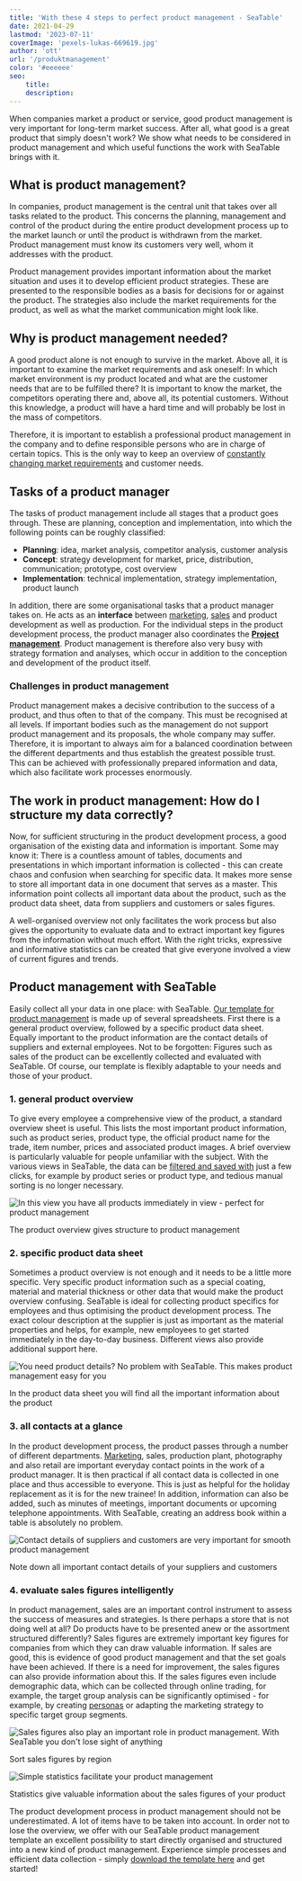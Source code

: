 ```yaml
---
title: 'With these 4 steps to perfect product management - SeaTable'
date: 2021-04-29
lastmod: '2023-07-11'
coverImage: 'pexels-lukas-669619.jpg'
author: 'ott'
url: '/produktmanagement'
color: '#eeeeee'
seo:
    title:
    description:
---
```


When companies market a product or service, good product management is very important for long-term market success. After all, what good is a great product that simply doesn't work? We show what needs to be considered in product management and which useful functions the work with SeaTable brings with it.

## What is product management?

In companies, product management is the central unit that takes over all tasks related to the product. This concerns the planning, management and control of the product during the entire product development process up to the market launch or until the product is withdrawn from the market. Product management must know its customers very well, whom it addresses with the product.

Product management provides important information about the market situation and uses it to develop efficient product strategies. These are presented to the responsible bodies as a basis for decisions for or against the product. The strategies also include the market requirements for the product, as well as what the market communication might look like.

## Why is product management needed?

A good product alone is not enough to survive in the market. Above all, it is important to examine the market requirements and ask oneself: In which market environment is my product located and what are the customer needs that are to be fulfilled there? It is important to know the market, the competitors operating there and, above all, its potential customers. Without this knowledge, a product will have a hard time and will probably be lost in the mass of competitors.

Therefore, it is important to establish a professional product management in the company and to define responsible persons who are in charge of certain topics. This is the only way to keep an overview of [constantly changing market requirements](https://www.reckliesmp.de/veraenderungen-im-markt/) and customer needs.

## Tasks of a product manager

The tasks of product management include all stages that a product goes through. These are planning, conception and implementation, into which the following points can be roughly classified:

- **Planning**: idea, market analysis, competitor analysis, customer analysis
- **Concept**: strategy development for market, price, distribution, communication; prototype, cost overview
- **Implementation**: technical implementation, strategy implementation, product launch

In addition, there are some organisational tasks that a product manager takes on. He acts as an **interface** between [marketing](https://seatable.io/en/marketing/), [sales](https://seatable.io/en/vertrieb/) and product development as well as production. For the individual steps in the product development process, the product manager also coordinates the **[Project management](https://seatable.io/en/projektmanagement/)**. Product management is therefore also very busy with strategy formation and analyses, which occur in addition to the conception and development of the product itself.

### Challenges in product management

Product management makes a decisive contribution to the success of a product, and thus often to that of the company. This must be recognised at all levels. If important bodies such as the management do not support product management and its proposals, the whole company may suffer. Therefore, it is important to always aim for a balanced coordination between the different departments and thus establish the greatest possible trust. This can be achieved with professionally prepared information and data, which also facilitate work processes enormously.

## The work in product management: How do I structure my data correctly?

Now, for sufficient structuring in the product development process, a good organisation of the existing data and information is important. Some may know it: There is a countless amount of tables, documents and presentations in which important information is collected - this can create chaos and confusion when searching for specific data. It makes more sense to store all important data in one document that serves as a master. This information point collects all important data about the product, such as the product data sheet, data from suppliers and customers or sales figures.

A well-organised overview not only facilitates the work process but also gives the opportunity to evaluate data and to extract important key figures from the information without much effort. With the right tricks, expressive and informative statistics can be created that give everyone involved a view of current figures and trends.

## Product management with SeaTable

Easily collect all your data in one place: with SeaTable. [Our template for product management](https://seatable.io/en/vorlage/mo8j3bg_qqkig0v-xx2fmq/) is made up of several spreadsheets. First there is a general product overview, followed by a specific product data sheet. Equally important to the product information are the contact details of suppliers and external employees. Not to be forgotten: Figures such as sales of the product can be excellently collected and evaluated with SeaTable. Of course, our template is flexibly adaptable to your needs and those of your product.

### 1\. general product overview

To give every employee a comprehensive view of the product, a standard overview sheet is useful. This lists the most important product information, such as product series, product type, the official product name for the trade, item number, prices and associated product images. A brief overview is particularly valuable for people unfamiliar with the subject. With the various views in SeaTable, the data can be [filtered and saved with](https://seatable.io/en/docs/handbuch/seatable-nutzen/gruppierung-sortierung-filter/) just a few clicks, for example by product series or product type, and tedious manual sorting is no longer necessary.

![In this view you have all products immediately in view - perfect for product management](images/Range-View_2.jpg)

The product overview gives structure to product management

### 2\. specific product data sheet

Sometimes a product overview is not enough and it needs to be a little more specific. Very specific product information such as a special coating, material and material thickness or other data that would make the product overview confusing. SeaTable is ideal for collecting product specifics for employees and thus optimising the product development process. The exact colour description at the supplier is just as important as the material properties and helps, for example, new employees to get started immediately in the day-to-day business. Different views also provide additional support here.

![You need product details? No problem with SeaTable. This makes product management easy for you](images/Product-Data_1.jpg)

In the product data sheet you will find all the important information about the product

### 3\. all contacts at a glance

In the product development process, the product passes through a number of different departments. [Marketing](https://seatable.io/en/marketing/), sales, production plant, photography and also retail are important everyday contact points in the work of a product manager. It is then practical if all contact data is collected in one place and thus accessible to everyone. This is just as helpful for the holiday replacement as it is for the new trainee! In addition, information can also be added, such as minutes of meetings, important documents or upcoming telephone appointments. With SeaTable, creating an address book within a table is absolutely no problem.

![Contact details of suppliers and customers are very important for smooth product management](images/Suppliers-and-Contacts.jpg)

Note down all important contact details of your suppliers and customers

### 4\. evaluate sales figures intelligently

In product management, sales are an important control instrument to assess the success of measures and strategies. Is there perhaps a store that is not doing well at all? Do products have to be presented anew or the assortment structured differently? Sales figures are extremely important key figures for companies from which they can draw valuable information. If sales are good, this is evidence of good product management and that the set goals have been achieved. If there is a need for improvement, the sales figures can also provide information about this. If the sales figures even include demographic data, which can be collected through online trading, for example, the target group analysis can be significantly optimised - for example, by creating [personas](https://www.reachx.de/6-punkte-anleitung-zur-erstellung-individueller-personas/) or adapting the marketing strategy to specific target group segments.

![Sales figures also play an important role in product management. With SeaTable you don't lose sight of anything](images/Sales_1.jpg)

Sort sales figures by region

![Simple statistics facilitate your product management](images/Statistics-1.jpg)

Statistics give valuable information about the sales figures of your product

The product development process in product management should not be underestimated. A lot of items have to be taken into account. In order not to lose the overview, we offer with our SeaTable product management template an excellent possibility to start directly organised and structured into a new kind of product management. Experience simple processes and efficient data collection - simply [download the template here](https://seatable.io/en/vorlage/mo8j3bg_qqkig0v-xx2fmq/) and get started!
